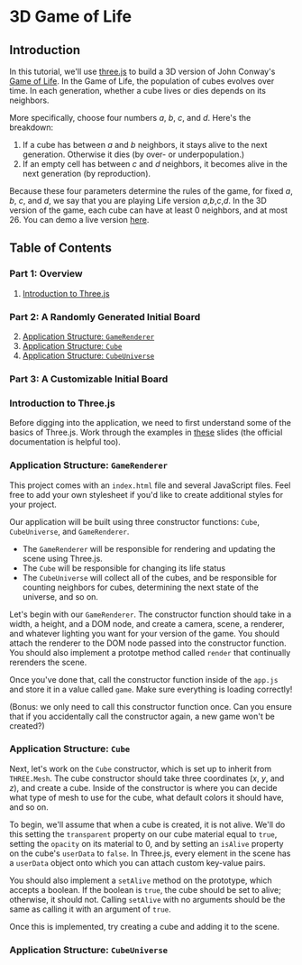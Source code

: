 # 3D Game of Life

## Introduction

In this tutorial, we'll use [three.js](threejs.org) to build a 3D version of John Conway's [Game of Life](https://en.wikipedia.org/wiki/Conway's_Game_of_Life). In the Game of Life, the population of cubes evolves over time. In each generation, whether a cube lives or dies depends on its neighbors.

More specifically, choose four numbers _a_, _b_, _c_, and _d_. Here's the breakdown:

1. If a cube has between _a_ and _b_ neighbors, it stays alive to the next generation. Otherwise it dies (by over- or underpopulation.)
2. If an empty cell has between _c_ and _d_ neighbors, it becomes alive in the next generation (by reproduction).

Because these four parameters determine the rules of the game, for fixed _a_, _b_, _c_, and _d_, we say that you are playing Life version _a_,_b_,_c_,_d_. In the 3D version of the game, each cube can have at least 0 neighbors, and at most 26. You can demo a live version [here](https://rithmschool.github.io/game-of-life-3d/).

## Table of Contents

### Part 1: Overview

1. [Introduction to Three.js](#introduction-to-threejs)

### Part 2: A Randomly Generated Initial Board

2. [Application Structure: `GameRenderer`](#application-structure-gamerenderer)
2. [Application Structure: `Cube`](#application-structure-cube)
2. [Application Structure: `CubeUniverse`](#application-structure-cubeuniverse)

### Part 3: A Customizable Initial Board

### Introduction to Three.js

Before digging into the application, we need to first understand some of the basics of Three.js. Work through the examples in [these](http://slides.com/mattlane-2/code-into-the-third-dimension#/) slides (the official documentation is helpful too).

### Application Structure: `GameRenderer`

This project comes with an `index.html` file and several JavaScript files. Feel free to add your own stylesheet if you'd like to create additional styles for your project.

Our application will be built using three constructor functions: `Cube`, `CubeUniverse`, and `GameRenderer`. 

- The `GameRenderer` will be responsible for rendering and updating the scene using Three.js.
- The `Cube` will be responsible for changing its life status
- The `CubeUniverse` will collect all of the cubes, and be responsible for counting neighbors for cubes, determining the next state of the universe, and so on.

Let's begin with our `GameRenderer`. The constructor function should take in a width, a height, and a DOM node, and create a camera, scene, a renderer, and whatever lighting you want for your version of the game. You should attach the renderer to the DOM node passed into the constructor function. You should also implement a prototpe method called `render` that continually rerenders the scene. 

Once you've done that, call the constructor function inside of the `app.js` and store it in a value called `game`. Make sure everything is loading correctly!

(Bonus: we only need to call this constructor function once. Can you ensure that if you accidentally call the constructor again, a new game won't be created?)

### Application Structure: `Cube`

Next, let's work on the `Cube` constructor, which is set up to inherit from `THREE.Mesh`. The cube constructor should take three coordinates (_x_, _y_, and _z_), and create a cube. Inside of the constructor is where you can decide what type of mesh to use for the cube, what default colors it should have, and so on.

To begin, we'll assume that when a cube is created, it is not alive. We'll do this setting the `transparent` property on our cube material equal to `true`, setting the `opacity` on its material to 0, and by setting an `isAlive` property on the cube's `userData` to `false`. In Three.js, every element in the scene has a `userData` object onto which you can attach custom key-value pairs.

You should also implement a `setAlive` method on the prototype, which accepts a boolean. If the boolean is `true`, the cube should be set to alive; otherwise, it should not. Calling `setAlive` with no arguments should be the same as calling it with an argument of `true`.

Once this is implemented, try creating a cube and adding it to the scene.

### Application Structure: `CubeUniverse`